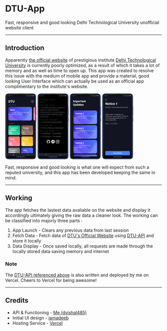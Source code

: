 # DTU-App

Fast, responsive and good looking Delhi Technological University unofficial website client

---

## Introduction

Apparently [the official website](http://dtu.ac.in/) of prestigious institute [Delhi Technological University](https://en.wikipedia.org/wiki/Delhi_Technological_University) is currently poorly optimized, as a result of which it takes a lot of memory and as well as time to open up. This app was created to resolve this issue with the medium of mobile app and provide a material, good looking User Interface which can actually be used as an official app complimentary to the institute's website.

<p float="left">
  <img src="images/img1.png" width="100" />
  <img src="images/img2.png" width="100" /> 
  <img src="images/img3.png" width="100" />
  <img src="images/img4.png" width="100" />
</p>

Fast, responsive and good looking is what one will expect from such a reputed university, and this app has been developed keeping the same in mind.

---

## Working

The app fetches the lastest data avaliable on the website and display it accordingly ultimately giving the raw data a cleaner look. The working can be classified into majorly three parts :
<ol>
    <li>App Launch - Clears any previous data from last session</li>
    <li>Fetch Data - Fetch data of <a href="http://dtu.ac.in/">DTU's Official Website</a> using <a href="https://dtu-api.vercel.app/api">DTU-API</a> and store it locally</li>
    <li>Data Display - Once saved locally, all requests are made through the locally stored data saving memory and internet</li>
</ol>

### Note

The <a href="https://dtu-api.vercel.app/api">DTU-API referenced above</a> is also written and deployed by me on Vercel. Cheers to Vercel for being awesome!

---

## Credits
<ul>
    <li>API & Functioning - <a href="https://github.com/dvishal485">Me (dvishal485)</a></li>
    <li>Initial UI design - <a href="https://github.com/iamadeeb/Flutter-Meditation-App/commit/874683fff3ba3055743ce4e73618a96ce9ec50e7">iamadeeb</a></li>
    <li>Hosting Service - <a href="https://vercel.com">Vercel</a></li>
</ul>